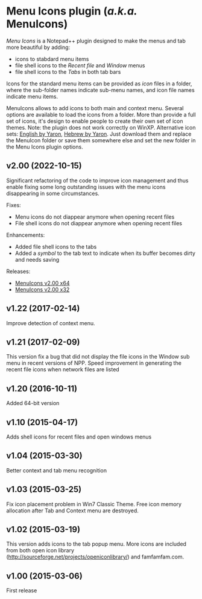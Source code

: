 # Menu Icons plugin (*a.k.a.* MenuIcons)

*Menu Icons* is a Notepad++ plugin designed to make the menus and tab more beautiful by adding:
* icons to stabdard menu items
* file shell icons to the *Recent file* and *Window* menus
* file shell icons to the *Tabs* in both tab bars

Icons for the standard menu items can be provided as *icon* files in a folder, where the sub-folder names indicate sub-menu names, and icon file names indicate menu items.

MenuIcons allows to add icons to both main and context menu. Several options are available to load the icons from a folder. More than provide a full set of icons, it's design to enable people to create their own set of icon themes. Note: the plugin does not work correctly on WinXP. Alternative icon sets: [English by Yaron](http://www.google.com/url?q=http%3A%2F%2Fsourceforge.net%2Fp%2Fnotepad-plus%2Fdiscussion%2F482781%2Fthread%2Fdb6db280%2F8b56%2Fattachment%2FMenuIcons%2520English.zip&sa=D&sntz=1&usg=AOvVaw3xhFVfsCSP2rdTMNRqupdM), [Hebrew by Yaron](http://www.google.com/url?q=http%3A%2F%2Fsourceforge.net%2Fp%2Fnotepad-plus%2Fdiscussion%2F482781%2Fthread%2Fdb6db280%2F8b56%2Fattachment%2FMenuIcons%2520Hebrew.zip&sa=D&sntz=1&usg=AOvVaw0-R0qReB6hjvo1rAJigmsw). Just download them and replace the MenuIcon folder or save them somewhere else and set the new folder in the Menu Icons plugin options.

## v2.00 (2022-10-15)

Significant refactoring of the code to improve icon management and thus enable fixing some long outstanding issues with the menu icons disappearing in some circumstances.

Fixes:
* Menu icons do not diappear anymore when opening recent files
* File shell icons do not diappear anymore when opening recent files

Enhancements:
* Added file shell icons to the tabs
* Added a *symbol* to the tab text to indicate when its buffer becomes dirty and needs saving

Releases:
* [MenuIcons v2.00 x64](MenuIcons_dll_2v00_x64.zip)
* [MenuIcons v2.00 x32](MenuIcons_dll_2v00_x32.zip)


## v1.22 (2017-02-14)

Improve detection of context menu.


## v1.21 (2017-02-09)

This version fix a bug that did not display the file icons in the Window sub menu in recent versions of NPP.
Speed improvement in generating the recent file icons when network files are listed


## v1.20 (2016-10-11)

Added 64-bit version


## v1.10 (2015-04-17)

Adds shell icons for recent files and open windows menus


## v1.04 (2015-03-30)

Better context and tab menu recognition


## v1.03 (2015-03-25)

Fix icon placement problem in Win7 Classic Theme.
Free icon memory allocation after Tab and Context menu are destroyed.


## v1.02 (2015-03-19)

This version adds icons to the tab popup menu. More icons are included from both open icon library (http://sourceforge.net/projects/openiconlibrary/) and famfamfam.com.


## v1.00 (2015-03-06)

First release